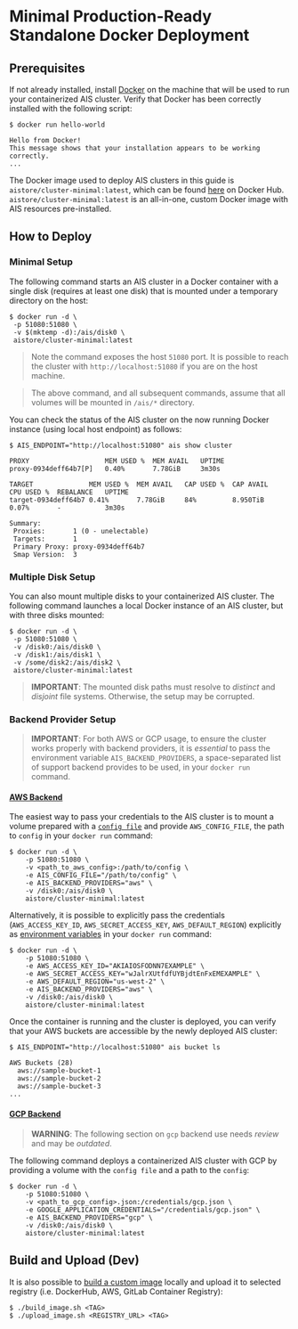 # Minimal Production-Ready Standalone Docker Deployment

## Prerequisites

If not already installed, install [Docker](https://docs.docker.com/engine/install/) on the machine that will be used to run your containerized AIS cluster. Verify that Docker has been correctly installed with the following script:

```
$ docker run hello-world

Hello from Docker!
This message shows that your installation appears to be working correctly.
...
```

The Docker image used to deploy AIS clusters in this guide is `aistore/cluster-minimal:latest`, which can be found [here](https://hub.docker.com/repository/docker/aistore/cluster-minimal) on Docker Hub. `aistore/cluster-minimal:latest` is an all-in-one, custom Docker image with AIS resources pre-installed.

## How to Deploy

### Minimal Setup

The following command starts an AIS cluster in a Docker container with a single disk (requires at least one disk) that is mounted under a temporary directory on the host:

```
$ docker run -d \
 -p 51080:51080 \
 -v $(mktemp -d):/ais/disk0 \
 aistore/cluster-minimal:latest
```

> Note the command exposes the host `51080` port. It is possible to reach the cluster with `http://localhost:51080` if you are on the host machine.

> The above command, and all subsequent commands, assume that all volumes will be mounted in `/ais/*` directory.

You can check the status of the AIS cluster on the now running Docker instance (using local host endpoint) as follows:

```
$ AIS_ENDPOINT="http://localhost:51080" ais show cluster

PROXY                   MEM USED %  MEM AVAIL   UPTIME
proxy-0934deff64b7[P]   0.40%       7.78GiB     3m30s

TARGET              MEM USED %  MEM AVAIL   CAP USED %  CAP AVAIL   CPU USED %  REBALANCE   UPTIME
target-0934deff64b7 0.41%       7.78GiB     84%         8.950TiB    0.07%       -           3m30s

Summary:
 Proxies:       1 (0 - unelectable)
 Targets:       1
 Primary Proxy: proxy-0934deff64b7
 Smap Version:  3
```

### Multiple Disk Setup

You can also mount multiple disks to your containerized AIS cluster. The following command launches a local Docker instance of an AIS cluster, but with three disks mounted:

```
$ docker run -d \
 -p 51080:51080 \
 -v /disk0:/ais/disk0 \
 -v /disk1:/ais/disk1 \
 -v /some/disk2:/ais/disk2 \
 aistore/cluster-minimal:latest
```

> **IMPORTANT**: The mounted disk paths must resolve to _distinct_ and _disjoint_ file systems. Otherwise, the setup may be corrupted.


### Backend Provider Setup

> **IMPORTANT**: For both AWS or GCP usage, to ensure the cluster works properly with backend providers, it is _essential_ to pass the environment variable `AIS_BACKEND_PROVIDERS`, a space-separated list of support backend provides to be used, in your `docker run` command.

#### <ins>AWS Backend

The easiest way to pass your credentials to the AIS cluster is to mount a volume prepared with a [`config file`](https://docs.aws.amazon.com/cli/latest/userguide/cli-configure-files.html) and provide `AWS_CONFIG_FILE`, the path to `config` in your `docker run` command:

```
$ docker run -d \
    -p 51080:51080 \
    -v <path_to_aws_config>:/path/to/config \
    -e AIS_CONFIG_FILE="/path/to/config" \
    -e AIS_BACKEND_PROVIDERS="aws" \
    -v /disk0:/ais/disk0 \
    aistore/cluster-minimal:latest
```

Alternatively, it is possible to explicitly pass the credentials (`AWS_ACCESS_KEY_ID`, `AWS_SECRET_ACCESS_KEY`, `AWS_DEFAULT_REGION`) explicitly as [environment variables](https://docs.aws.amazon.com/cli/latest/userguide/cli-configure-envvars.html) in your `docker run` command:

```
$ docker run -d \
    -p 51080:51080 \
    -e AWS_ACCESS_KEY_ID="AKIAIOSFODNN7EXAMPLE" \
    -e AWS_SECRET_ACCESS_KEY="wJalrXUtfdfUYBjdtEnFxEMEXAMPLE" \
    -e AWS_DEFAULT_REGION="us-west-2" \
    -e AIS_BACKEND_PROVIDERS="aws" \
    -v /disk0:/ais/disk0 \
    aistore/cluster-minimal:latest
```

Once the container is running and the cluster is deployed, you can verify that your AWS buckets are accessible by the newly deployed AIS cluster:

```
$ AIS_ENDPOINT="http://localhost:51080" ais bucket ls

AWS Buckets (28)
  aws://sample-bucket-1
  aws://sample-bucket-2
  aws://sample-bucket-3
...
```

#### <ins>GCP Backend

> **WARNING**: The following section on `gcp` backend use needs _review_ and may be _outdated_.

The following command deploys a containerized AIS cluster with GCP by providing a volume with the `config file` and a path to the `config`:

```
$ docker run -d \
    -p 51080:51080 \
    -v <path_to_gcp_config>.json:/credentials/gcp.json \
    -e GOOGLE_APPLICATION_CREDENTIALS="/credentials/gcp.json" \
    -e AIS_BACKEND_PROVIDERS="gcp" \
    -v /disk0:/ais/disk0 \
    aistore/cluster-minimal:latest
```

## Build and Upload (Dev)

It is also possible to [build a custom image](https://docs.docker.com/develop/develop-images/baseimages/) locally and upload it to selected registry (i.e. DockerHub, AWS, GitLab Container Registry):

```
$ ./build_image.sh <TAG>
$ ./upload_image.sh <REGISTRY_URL> <TAG>
```
